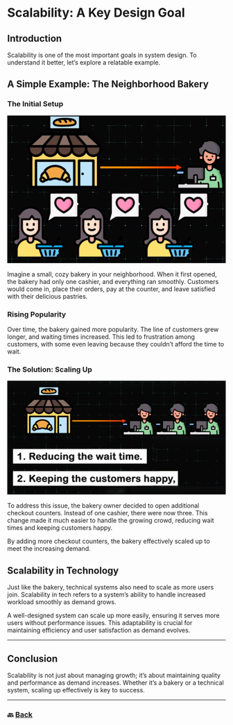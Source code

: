 # **Scalability: A Key Design Goal**

## **Introduction**

Scalability is one of the most important goals in system design. To understand it better, let’s explore a relatable example.

## **A Simple Example: The Neighborhood Bakery**

### **The Initial Setup**

![09.png](img/09.png)

Imagine a small, cozy bakery in your neighborhood. When it first opened, the bakery had only one cashier, and everything ran smoothly. Customers would come in, place their orders, pay at the counter, and leave satisfied with their delicious pastries.

### **Rising Popularity**

Over time, the bakery gained more popularity. The line of customers grew longer, and waiting times increased. This led to frustration among customers, with some even leaving because they couldn’t afford the time to wait.

### **The Solution: Scaling Up**

![10.png](img/10.png)

To address this issue, the bakery owner decided to open additional checkout counters. Instead of one cashier, there were now three. This change made it much easier to handle the growing crowd, reducing wait times and keeping customers happy.

By adding more checkout counters, the bakery effectively scaled up to meet the increasing demand.

## **Scalability in Technology**

Just like the bakery, technical systems also need to scale as more users join. Scalability in tech refers to a system’s ability to handle increased workload smoothly as demand grows.

A well-designed system can scale up more easily, ensuring it serves more users without performance issues. This adaptability is crucial for maintaining efficiency and user satisfaction as demand evolves.

---
## **Conclusion**

Scalability is not just about managing growth; it’s about maintaining quality and performance as demand increases. Whether it’s a bakery or a technical system, scaling up effectively is key to success.

---

### 🔙 [Back](../README.md)